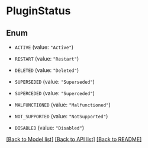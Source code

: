 # PluginStatus

## Enum


* `ACTIVE` (value: `"Active"`)

* `RESTART` (value: `"Restart"`)

* `DELETED` (value: `"Deleted"`)

* `SUPERSEDED` (value: `"Superseded"`)

* `SUPERCEDED` (value: `"Superceded"`)

* `MALFUNCTIONED` (value: `"Malfunctioned"`)

* `NOT_SUPPORTED` (value: `"NotSupported"`)

* `DISABLED` (value: `"Disabled"`)


[[Back to Model list]](../README.md#documentation-for-models) [[Back to API list]](../README.md#documentation-for-api-endpoints) [[Back to README]](../README.md)


